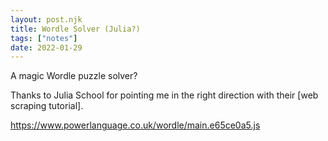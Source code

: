 ```yaml
---
layout: post.njk
title: Wordle Solver (Julia?)
tags: ["notes"]
date: 2022-01-29
---
```

A magic Wordle puzzle solver?

Thanks to Julia School for pointing me in the right direction with their [web scraping tutorial].

https://www.powerlanguage.co.uk/wordle/main.e65ce0a5.js